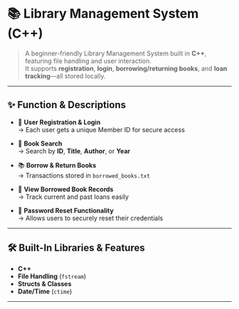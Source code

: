 # 📚 **Library Management System (C++)**

> A beginner-friendly Library Management System built in **C++**, featuring file handling and user interaction.  
> It supports **registration**, **login**, **borrowing/returning books**, and **loan tracking**—all stored locally.

---

## ✨ **Function & Descriptions**

- 🔑 **User Registration & Login**  
  → Each user gets a unique Member ID for secure access  

- 📖 **Book Search**  
  → Search by **ID**, **Title**, **Author**, or **Year**  

- 📚 **Borrow & Return Books**  
  → Transactions stored in `borrowed_books.txt`  

- 📜 **View Borrowed Book Records**  
  → Track current and past loans easily  

- 📝 **Password Reset Functionality**  
  → Allows users to securely reset their credentials  

---

## 🛠️ **Built-In Libraries & Features**

- **C++**
- **File Handling** (`fstream`)
- **Structs & Classes**
- **Date/Time** (`ctime`)

---
